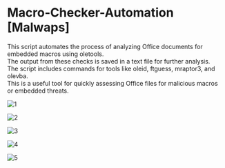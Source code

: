 # Macro-Checker-Automation [Malwaps]

This script automates the process of analyzing Office documents for embedded macros using oletools. <br>
The output from these checks is saved in a text file for further analysis.  <br>
The script includes commands for tools like oleid, ftguess, mraptor3, and olevba.  <br>
This is a useful tool for quickly assessing Office files for malicious macros or embedded threats.  <br>


![1](https://github.com/user-attachments/assets/5ea445f4-60f1-4c9d-885c-53c75414aacc)

![2](https://github.com/user-attachments/assets/b0574060-9f0e-4493-aca3-b836a444ea50)

![3](https://github.com/user-attachments/assets/45bb1ebe-5dcf-4f2b-8467-cdb6b0a0cddf)

![4](https://github.com/user-attachments/assets/950fb415-f479-412f-9d53-1a2414f9edb1)

![5](https://github.com/user-attachments/assets/8b235f53-d666-40cc-ab49-bd3bb6d7f6dd)



